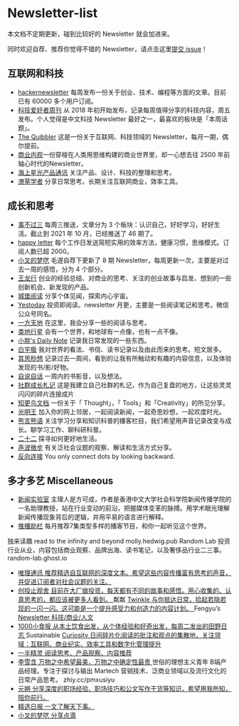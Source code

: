 # Newsletter-list


本文档不定期更新，碰到比较好的 Newsletter 就会加进来。

同时欢迎自荐、推荐你觉得不错的 Newsletter，请点击这里[提交 issue](https://github.com/chasays/newsletter-list/issues)！

## 互联网和科技

- [hackernewsletter](https://hackernewsletter.com/) 每周发布一份关于创业、技术、编程等方面的文章。目前已有 60000 多个用户订阅。
- [科技爱好者周刊](https://github.com/ruanyf/weekly) 从 2018 年初开始发布，记录每周值得分享的科技内容，周五发布。个人觉得是中文科技 Newsletter 最好之一，最喜欢的板块是「本周话题」。
- [The Quibbler](https://thequibbler.zhubai.love/) 这是一份关于互联网、科技领域的 Newsletter，每月一期，偶尔提前。
- [商业内观](https://if.zoepi.online)一份穿梭在人类用思维构建的商业世界里，却一心想去往 2500 年前轴心时代的Newsletter。
- [海上星光产品通讯](https://hsxg.ghost.io/) 关注产品、设计、科技的整理和思考。
- [潦草学者](https://zhiy.cc/messy) 分享日常思考。长期关注互联网商业，效率工具。


## 成长和思考

- [事不过三](https://via.hedwig.pub/) 每周三推送，文章分为 3 个板块：认识自己，好好学习，好好生活。截止到 2021 年 10 月，已经推送了 46 期了。
- [happy letter](https://xiao.do/) 每个工作日发送简短实用的效率方法，健康习惯，思维模式。订阅人数已超 2000。
- [小叉的梦呓](https://chasays.hedwig.pub/) 毛遂自荐下更新了 8 期 Newsletter，每周更新一次，主要是对过去一周的感悟，分为 4 个部分。
- [王龙行](https://zhiy.cc/long) 创业的经验总结、对商业的思考、关注的创业故事与启发、想到的一些创新机会、新发现的产品。
- [城堡阅读](https://zhiy.cc/cbyd) 分享个体见闻，探索内心宇宙。
- [Yestoday](https://yestoday.substack.com/) 投资即阅读。newsletter 月更，主要是一些阅读笔记和思考。微信公众号同名。
- [一方天地](http://newsletter.emmmme.com) 在这里，我会分享一些的阅读与思考。
- [类地行星](https://www.yuque.com/aiyouzhanglei/ldxx) 会有一个世界，和地球有一点像，也有一点不像。
- [小胖’s Daily Note](http://littlefat.cn/) 记录我日常发现的一些东西。	
- [白宇极](https://zhiy.cc/baiyuji) 我对世界的看法、书信、读书记录以及由此而来的思考。短文居多。	
- [其思秒想](https://www.getrevue.co/profile/yolo365) 记录过去一周间，看到的让我有所触动和有趣的内容信息，以及体验发现的书/影/好物。
- [自说自话](https://landisland.hedwig.pub)	一周内的书影音，以及想法。	
- [社群成长札记](https://zhiy.cc/communitynote) 这是我建立自己社群的札记，作为自己复盘的地方，让这些灵灵闪闪的碎片连接成片	
- [知更鸟文档](https://robin.hedwig.pub) 一份关于「 Thought」，「 Tools」和「Creativity」的所见分享。
- [光明王](https://lordoflight.substack.com) 加入你的网上邻居，一起阅读新闻，一起奇思妙想，一起欢度时光。
- [熊言熊语](https://podcast.kaopubear.top) 关注学习分享和知识科普的播客栏目，我们希望用声音记录改变与成长。聊学习工作、聊科研科普。
- [二十二](https://weichen.blog/22/) 探寻如何更好地生活。
- [声波微步](https://voiceshare.hedwig.pub/) 有关泛社会议题的观察、解读和生活方式分享。
- [反向连接](https://backwarddots.hedwig.pub/) You only connect dots by looking backward.



##  多才多艺 Miscellaneous

- [新闻实验室](http://newslab.info/) 主理人是方可成，作者是香港中文大学社会科学院新闻传播学院的一名助理教授，站在行业变动的前沿，把握媒体变革的脉搏。用学术眼光理解新闻传播现象背后的逻辑，并用平易的语言进行解释。
- [推播助栏](https://enzochen.substack.com/) 每月推荐7集类型多样的播客节目，和你一起听见这个世界。







独来读趣	read to the infinity and beyond	molly.hedwig.pub
Random Lab 投资行业从业，内容包括商业观察、品牌出海、读书笔记，以及奢侈品行业二三事。	random-lab.ghost.io
- [唯理通讯	推荐精选自互联网的深度文本。希望这些内容传播富有思考的声音，并促进订阅者对社会议题的关注。	](https://veritaschina.org/newsletter/)
- [创投止观舍	目前在大厂做投资，每天都有不同的故事和感悟。用心收集的、认真思考的，都应该被更多人看到。	](https://zhiy.cc/zhiguan)
粼粼 [Twinkle	与你抵达日常，拾起若隐若现的一闪一闪。这可能是一个提升感受力和创造力的内容计划。	](https://zhiy.cc/twinkle)
Fengyu’s [Newsletter	科技/商业/人文	](https://fengyu.substack.com)
- [1000小食报	从本土饮食出发，从个体经验和好奇出发，每周二发出的田野日志	](https://getrevue.co/profile/young)
Sustainable [Curiosity	日间碎片化阅读的批注和观点的集散地，关注领域：互联网、商业纪实、效率工具和数字化管理提升	](https://zhiy.cc/mccc)
- [一半精灵	阅读思考、产品观察、内容推荐	](https://getrevue.co/profile/yiyi11)
- [李雪含	万物之中希望最美，万物之中确定性最贵	](https://zhiy.cc/lixuehan)
世俗的理想主义青年	B端产品经理。专注于探讨与输出 Martech 营销技术、泛商业领域以及流行文化的日常产品思考。	zhiy.cc/pmxusiyu
- [元朔	分享深度的职场经验、职场技巧和公文写作干货等知识，希望用我所知，陪你前行。	](https://zhiy.cc/yyds)
- [精选日报	一文了解天下事。	](https://zhiy.cc/daynews)
- [小叉的梦呓	分享点滴	](https://chasays.hedwig.pub/)


